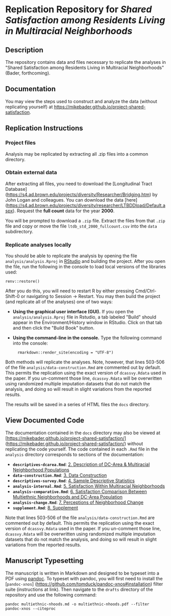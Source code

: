 # Replication Repository for *Shared Satisfaction among Residents Living in Multiracial Neighborhoods*

## Description

The repository contains data and files necessary to replicate the analyses
in "Shared Satisfaction among Residents Living in Multiracial Neighborhoods"
(Bader, forthcoming). 

## Documentation

You may view the steps used to construct and analyze the data
(without replicating yourself) at
https://mikebader.github.io/project-shared-satisfaction.

## Replication Instructions

### Project files

Analysis may be replicated by extracting all .zip files into a common
directory. 

### Obtain external data

After extracting all files, you need to download the [Longitudinal Tract
Database]
(https://s4.ad.brown.edu/projects/diversity/Researcher/Bridging.htm) by John
Logan and colleagues. You can download the data [here]
(https://s4.ad.brown.edu/projects/diversity/researcher/LTBDDload/Default.aspx).
Request the **full count** data for the year **2000**. 

You will be prompted to download a `.zip` file. Extract the files from that
`.zip` file and copy or move the file `ltdb_std_2000_fullcount.csv` into the
`data` subdirectory. 

### Replicate analyses locally

You should be able to replicate the analysis by opening the file
`analysis/analysis.Rproj` in [RStudio](https://www.rstudio.com/) and building
the project. After you open the file, run the following in the console to
load local versions of the libraries used:

    renv::restore()

After you do this, you will need to restart R by either pressing
Cmd/Ctrl-Shift-0 or navigating to  Session -> Restart. You may then build the
project (and replicate all of the analyses) one of two ways:

* **Using the graphical user interface (GUI).** If you open the
    `analysis/analysis.Rproj` file in Rstudio, a tab labeled "Build" should
    appear in the Environment/History window in RStudio. Click on that tab
    and then click the "Build Book" button. 
* **Using the command-line in the console.** Type the following command into
    the console:

        rmarkdown::render_site(encoding = "UTF-8")

Both methods will replicate the analyses. Note, however, that lines 503-506 of
the file `analysis/data-construction.Rmd` are commented out by default. This
permits the replication using the exact version of `dcassvy.Rdata` used in
the paper. If you un-comment those line, `dcassvy.Rdata` will be overwritten
using randomized multiple imputation datasets that do not match the analysis,
and doing so will result in slight variations from the reported results. 

The results will be saved in a series of HTML files the `docs` directory. 

## View Documented Code

The documentation contained in the `docs` directory may  also be viewed at
[https://mikebader.github.io/project-shared-satisfaction/]
(https://mikebader.github.io/project-shared-satisfaction/) without
replicating the code yourself. The code contained in each `.Rmd` file in the
`analysis` directory corresponds to sections of the documentation:

* **`descriptives-dcarea.Rmd`**:  [2. Description of DC-Area & Multiracial 
                                  Neighborhood Populations][dcarea]
* **`data-construction.Rmd`**:    [3. Data Construction][construction]
* **`descriptives-survey.Rmd`**:  [4. Sample Descriptive Statistics][dcas]
* **`analysis-internal.Rmd`**:    [5. Satisfaction Within Multiracial 
                                   Neighborhoods][wn]
* **`analysis-comparative.Rmd`**: [6. Satisfaction Comparison Between
                                   Multiethnic Neighborhoods and DC-Area 
                                   Population][bn]
* **`analysis-change.Rmd`**:      [7. Perceptions of Neighborhood 
                                   Change][change]
* **`supplement.Rmd`**:           [8. Supplement][supplement]

[dcarea]: https://mikebader.github.io/project-shared-satisfaction/description-of-dc-area-multiracial-neighborhood-populations.html
[construction]: https://mikebader.github.io/project-shared-satisfaction/data-construction.html
[dcas]: https://mikebader.github.io/project-shared-satisfaction/sample-descriptive-statistics.html#sample-descriptive-statistics
[wn]: https://mikebader.github.io/project-shared-satisfaction/satisfaction-within-multiracial-neighborhoods.html
[bn]: https://mikebader.github.io/project-shared-satisfaction/satisfaction-comparison-between-multiethnic-neighborhoods-and-dc-area-population.html
[change]: https://mikebader.github.io/project-shared-satisfaction/perceptions-of-neighborhood-change.html
[supplement]: https://mikebader.github.io/project-shared-satisfaction/supplement.html

Note that lines 503-506 of the file `analysis/data-construction.Rmd` are
commented out by default. This permits the replication using the exact
version of `dcassvy.Rdata` used in the paper. If you un-comment those line,
`dcassvy.Rdata` will be overwritten using randomized multiple imputation
datasets that do not match the analysis, and doing so will result in slight
variations from the reported results. 

## Manuscript Typesetting

The manuscript is written in Markdown and designed to be typeset into a PDF
using [pandoc](https://pandoc.org/). To typeset with pandoc, you will first
need to install the [`pandoc-xnos`]
(https://github.com/tomduck/pandoc-xnos#installation) filter suite
(instructions at link). Then navigate to the `drafts` directory of the
repository and use the following command:

    pandoc multiethnic-nhoods.md -o multiethnic-nhoods.pdf --filter pandoc-xnos --citeproc
